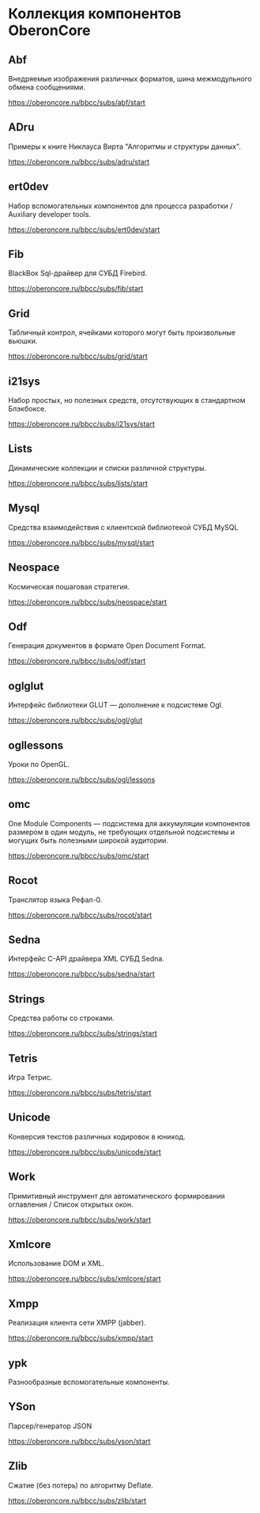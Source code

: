 # Коллекция компонентов OberonCore

## Abf

Внедряемые изображения различных форматов, шина межмодульного обмена сообщениями.

https://oberoncore.ru/bbcc/subs/abf/start

## ADru

Примеры к книге Никлауса Вирта "Алгоритмы и структуры данных".

https://oberoncore.ru/bbcc/subs/adru/start

## ert0dev

Набор вспомогательных компонентов для процесса разработки / Auxiliary developer tools.

https://oberoncore.ru/bbcc/subs/ert0dev/start

## Fib

BlackBox Sql-драйвер для СУБД Firebird.

https://oberoncore.ru/bbcc/subs/fib/start

## Grid

Табличный контрол, ячейками которого могут быть произвольные вьюшки.

https://oberoncore.ru/bbcc/subs/grid/start

## i21sys

Набор простых, но полезных средств, отсутствующих в стандартном Блэкбоксе.

https://oberoncore.ru/bbcc/subs/i21sys/start

## Lists

Динамические коллекции и списки различной структуры.

https://oberoncore.ru/bbcc/subs/lists/start

## Mysql

Средства взаимодействия с клиентской библиотекой СУБД MySQL

https://oberoncore.ru/bbcc/subs/mysql/start

## Neospace

Космическая пошаговая стратегия.

https://oberoncore.ru/bbcc/subs/neospace/start

## Odf

Генерация документов в формате Open Document Format.

https://oberoncore.ru/bbcc/subs/odf/start

## oglglut

Интерфейс библиотеки GLUT — дополнение к подсистеме Ogl.

https://oberoncore.ru/bbcc/subs/ogl/glut

## ogllessons

Уроки по OpenGL.

https://oberoncore.ru/bbcc/subs/ogl/lessons

## omc

One Module Components — подсистема для аккумуляции компонентов размером в один модуль, не требующих отдельной подсистемы и могущих быть полезными широкой аудитории.

https://oberoncore.ru/bbcc/subs/omc/start

## Rocot

Транслятор языка Рефал-0.

https://oberoncore.ru/bbcc/subs/rocot/start

## Sedna

Интерфейс C-API драйвера XML СУБД Sedna.

https://oberoncore.ru/bbcc/subs/sedna/start

## Strings

Средства работы со строками.

https://oberoncore.ru/bbcc/subs/strings/start

## Tetris

Игра Тетрис.

https://oberoncore.ru/bbcc/subs/tetris/start

## Unicode

Конверсия текстов различных кодировок в юникод.

https://oberoncore.ru/bbcc/subs/unicode/start

## Work

Примитивный инструмент для автоматического формирования оглавления / Список открытых окон.

https://oberoncore.ru/bbcc/subs/work/start

## Xmlcore

Использование DOM и XML.

https://oberoncore.ru/bbcc/subs/xmlcore/start

## Xmpp

Реализация клиента сети XMPP (jabber). 

https://oberoncore.ru/bbcc/subs/xmpp/start

## ypk

Разнообразные вспомогательные компоненты.

## YSon

Парсер/генератор JSON

https://oberoncore.ru/bbcc/subs/yson/start 

## Zlib

Сжатие (без потерь) по алгоритму Deflate.

https://oberoncore.ru/bbcc/subs/zlib/start